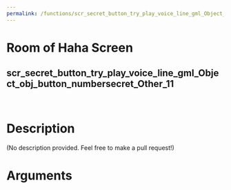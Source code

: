 ```yaml
---
permalink: /functions/scr_secret_button_try_play_voice_line_gml_Object_obj_button_numbersecret_Other_11
---
```

# Room of Haha Screen  
## scr_secret_button_try_play_voice_line_gml_Object_obj_button_numbersecret_Other_11  
&nbsp;  
# Description  
(No description provided. Feel free to make a pull request!) 
&nbsp;  
# Arguments


